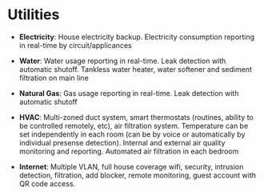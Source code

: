 # Utilities
- **Electricity**:  House electricity backup.  Electricity consumption reporting in real-time by circuit/applicances
- **Water**:  Water usage reporting in real-time.  Leak detection with automatic shutoff.  Tankless water heater, water softener and sediment filtration on main line
- **Natural Gas**:  Gas usage reporting in real-time.   Leak detection with automatic shutoff


- **HVAC**:  Multi-zoned duct system, smart thermostats (routines, ability to be controlled remotely, etc), air filtration system.  Temperature can be set independently in each room (can be by voice or automatically by individual presense detection).  Internal and external air quality monitoring and reporting.  Automated air filtration in each bedroom

- **Internet**:  Multiple VLAN, full house coverage wifi, security, intrusion detection, filtration, add blocker, remote monitoring, guest account with QR code access.